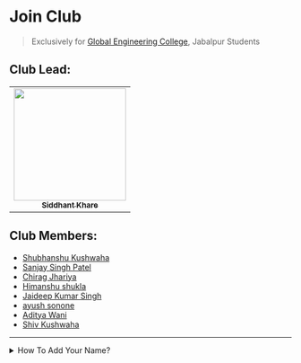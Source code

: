 # Join Club

> Exclusively for [Global Engineering College](https://www.globalengineeringcollege.com/), Jabalpur Students

## Club Lead:
 <table>
<tr>
<td align="center"><a href="https://github.com/Siddhant-K-code"><img alt="" src="https://avatars.githubusercontent.com/Siddhant-K-code" width="200px;"><br><sub><b>Siddhant Khare</b></sub><br>
  </td>
</tr>
   </table>
   
## Club Members:

 - [Shubhanshu Kushwaha](https://github.com/Shubhanshu-1507)
 - [Sanjay Singh Patel](https://github.com/sanjay-singh-patel)
 - [Chirag Jhariya](https://github.com/Cheeku363)
 - [Himanshu shukla](https://github.com/himanshushukla2604)  
 - [Jaideep Kumar Singh](https://github.com/jstar2708)
 - [ayush sonone](https://github.com/ayushsonone07)
 - [Aditya Wani](https://github.com/Aditya-0215)
 - [Shiv Kushwaha](https://github.com/ShivKushwaha07)
  

 
  
  
  

  
  
  
  
  
  
  
  
  
  
  
  
  
  
  
  
  
  
  
  
  
  
----
  
<details>
<summary>How To Add Your Name?</summary>

  #### Click On Edit Button:
  
   ![image](https://user-images.githubusercontent.com/55068936/132330078-26192feb-ae82-40b0-a454-5b7dd52e4df6.png)
  
  ----
  
  #### Add Your Name:
  
   ![image](https://user-images.githubusercontent.com/55068936/132330530-f275a6d2-2bec-4110-a55e-8e6adce3fac6.png)

    
  ----
  
   #### Commit Your Changes:
  
   ![image](https://user-images.githubusercontent.com/55068936/132330660-b511610e-fec6-469b-97d0-746a275d6af3.png)

 ----
  #### Create Pull Request
     click on `Contribute`
 
 ![image](https://user-images.githubusercontent.com/55068936/132480137-e8d9fdf9-aa69-499d-acc2-1fac3e9f18e0.png)

  ----
 
 Add Title And Description & `Create Pull Request`

</details>
